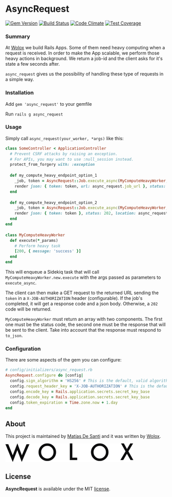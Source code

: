 # AsyncRequest
[![Gem Version](https://badge.fury.io/rb/async-requests.svg)](https://badge.fury.io/rb/async-requests)
[![Build Status](https://travis-ci.org/Wolox/async-requests.svg?branch=master)](https://travis-ci.org/Wolox/async-requests)
[![Code Climate](https://codeclimate.com/github/mdesanti/async-requests/badges/gpa.svg)](https://codeclimate.com/github/mdesanti/async-requests)
[![Test Coverage](https://codeclimate.com/github/mdesanti/async-requests/badges/coverage.svg)](https://codeclimate.com/github/mdesanti/async-requests/coverage)

### Summary
At [Wolox](http://www.wolox.com.ar) we build Rails Apps. Some of them need heavy computing when a request is received. In order to make the App scalable, we perform those heavy actions in background. We return a job-id and the client asks for it's state a few seconds after.

`async_request` gives us the possibility of handling these type of requests in a simple way.

### Installation

Add `gem 'async_request'` to your gemfile

Run `rails g async_request`

### Usage

Simply call `async_request(your_worker, *args)` like this:

``` ruby
class SomeController < ApplicationController
  # Prevent CSRF attacks by raising an exception.
  # For APIs, you may want to use :null_session instead.
  protect_from_forgery with: :exception

  def my_compute_heavy_endpoint_option_1
    _job, token = AsyncRequest::Job.execute_async(MyComputeHeavyWorker, { some: 'args' }, 'another arg')
    render json: { token: token, url: async_request.job_url }, status: 202
  end

  def my_compute_heavy_endpoint_option_2
    _job, token = AsyncRequest::Job.execute_async(MyComputeHeavyWorker, { some: 'args' }, 'another arg')
    render json: { token: token }, status: 202, location: async_request.job_url
  end
end

class MyComputeHeavyWorker
  def execute(*_params)
    # Perform heavy task
    [200, { message: 'success' }]
  end
end
```

This will enqueue a Sidekiq task that will call `MyComputeHeavyWorker.new.execute` with the args passed as parameters to `execute_async`.

The client can then make a GET request to the returned URL sending the `token` in a `X-JOB-AUTHORIZATION` header (configurable). If the job's completed, it will get a response code and a json body. Otherwise, a `202` code will be returned.

`MyComputeHeavyWorker` must return an array with two components. The first one must be the status code, the second one must be the response that will be sent to the client. Take into account that the response must respond to `to_json`.

### Configuration

There are some aspects of the gem you can configure:

``` ruby
# config/initializers/async_request.rb
AsyncRequest.configure do |config|
  config.sign_algorithm = 'HS256' # This is the default, valid algorithms: HS256 and RS256
  config.request_header_key = 'X-JOB-AUTHORIZATION' # This is the default
  config.encode_key = Rails.application.secrets.secret_key_base
  config.decode_key = Rails.application.secrets.secret_key_base
  config.token_expiration = Time.zone.now + 1.day
end

```

## About ##

This project is maintained by [Matías De Santi](https://github.com/mdesanti) and it was written by [Wolox](http://www.wolox.com.ar).

![Wolox](https://raw.githubusercontent.com/Wolox/press-kit/master/logos/logo_banner.png)

## License

**AsyncRequest** is available under the MIT [license](https://raw.githubusercontent.com/mdesanti/async-requests/master/LICENSE).
